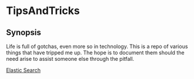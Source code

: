 # TipsAndTricks


## Synopsis

Life is full of gotchas, even more so in technology.  This is a repo of various things that have tripped me up.  The hope is to document them should the need arise to assist someone else through the pitfall.

[Elastic Search](https://github.com/rhartzell/TipsAndTricks/ElasticSearch.md)
